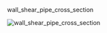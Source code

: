 wall_shear_pipe_cross_section

![wall_shear_pipe_cross_section](https://github.com/user-attachments/assets/47c89e71-e6ab-4530-b00b-9b0db72fca68)

